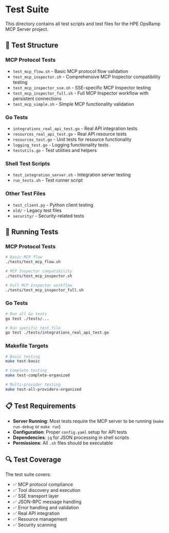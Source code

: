 # Test Suite

This directory contains all test scripts and test files for the HPE OpsRamp MCP Server project.

## 🧪 Test Structure

### MCP Protocol Tests
- `test_mcp_flow.sh` - Basic MCP protocol flow validation
- `test_mcp_inspector.sh` - Comprehensive MCP Inspector compatibility testing
- `test_mcp_inspector_sse.sh` - SSE-specific MCP Inspector testing
- `test_mcp_inspector_full.sh` - Full MCP Inspector workflow with persistent connections
- `test_mcp_simple.sh` - Simple MCP functionality validation

### Go Tests
- `integrations_real_api_test.go` - Real API integration tests
- `resources_real_api_test.go` - Real API resource tests
- `resources_test.go` - Unit tests for resource functionality
- `logging_test.go` - Logging functionality tests
- `testutils.go` - Test utilities and helpers

### Shell Test Scripts
- `test_integration_server.sh` - Integration server testing
- `run_tests.sh` - Test runner script

### Other Test Files
- `test_client.py` - Python client testing
- `old/` - Legacy test files
- `security/` - Security-related tests

## 🚀 Running Tests

### MCP Protocol Tests
```bash
# Basic MCP flow
./tests/test_mcp_flow.sh

# MCP Inspector compatibility
./tests/test_mcp_inspector.sh

# Full MCP Inspector workflow
./tests/test_mcp_inspector_full.sh
```

### Go Tests
```bash
# Run all Go tests
go test ./tests/...

# Run specific test file
go test ./tests/integrations_real_api_test.go
```

### Makefile Targets
```bash
# Basic testing
make test-basic

# Complete testing
make test-complete-organized

# Multi-provider testing
make test-all-providers-organized
```

## 📋 Test Requirements

- **Server Running**: Most tests require the MCP server to be running (`make run-debug` or `make run`)
- **Configuration**: Proper `config.yaml` setup for API tests
- **Dependencies**: `jq` for JSON processing in shell scripts
- **Permissions**: All `.sh` files should be executable

## 🔍 Test Coverage

The test suite covers:
- ✅ MCP protocol compliance
- ✅ Tool discovery and execution
- ✅ SSE transport layer
- ✅ JSON-RPC message handling
- ✅ Error handling and validation
- ✅ Real API integration
- ✅ Resource management
- ✅ Security scanning 